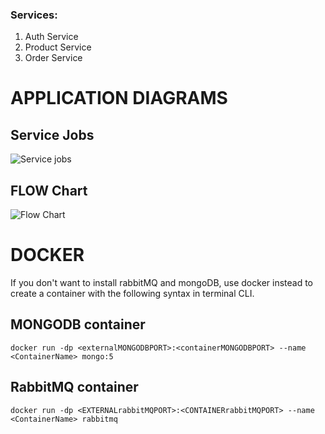 ### Services:
  1. Auth Service
  2. Product Service
  3. Order Service

# APPLICATION DIAGRAMS

## Service Jobs
  
![Service jobs](https://ik.imagekit.io/09vbfltqtgx/COM_MICRO-Page-2_qT8AiOXYJ.png)




## FLOW Chart

![Flow Chart](https://ik.imagekit.io/09vbfltqtgx/COM_MICRO-Page-1_zQq3E_sKrD.png)





# DOCKER

If you don't want to install rabbitMQ and mongoDB, use docker instead to create a container with the following syntax in terminal CLI.

## MONGODB container

```docker
docker run -dp <externalMONGODBPORT>:<containerMONGODBPORT> --name <ContainerName> mongo:5
```

## RabbitMQ container

```docker
docker run -dp <EXTERNALrabbitMQPORT>:<CONTAINERrabbitMQPORT> --name <ContainerName> rabbitmq
```